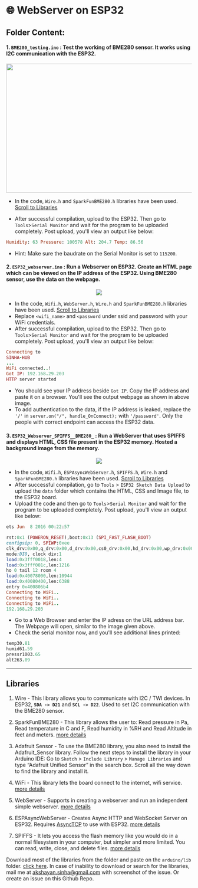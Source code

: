 # 🌐 WebServer on ESP32

## Folder Content:

####  1. `BME280_testing.ino` : Test the working of BME280 sensor. It works using I2C communication with the ESP32. 
<p align="center">
  <img src="https://i0.wp.com/randomnerdtutorials.com/wp-content/uploads/2019/06/ESP32-bme280_schematic.jpg?resize=768%2C669&quality=100&strip=all&ssl=1png" width="540" height="350"><br>
</p>

- In the code, `Wire.h` and `SparkFunBME280.h` libraries have been used. [Scroll to Libraries](https://github.com/hippyaki/IoT-Workshop-IEEE-RAS-PESU/tree/master/WebServer%20on%20ESP32#libraries) 

- After successful compilation, upload to the ESP32. Then go to `Tools`>`Serial Monitor` and wait for the program to be uploaded completely. Post upload, you'll view an output like below: <br>
```ruby
Humidity: 63 Pressure: 100578 Alt: 204.7 Temp: 86.56
```

- Hint: Make sure the baudrate on the Serial Monitor is set to `115200`.


#### 2. `ESP32_webserver.ino` : Run a Webserver on ESP32. Create an HTML page which can be viewed on the IP address of the ESP32. Using BME280 sensor, use the data on the webpage. 

<p align="center">
  <img src="https://user-images.githubusercontent.com/52236719/137768915-dc954ee5-8118-42b6-a669-3c78c0aa9616.png"><br>
</p>

- In the code, `Wifi.h`, `WebServer.h`, `Wire.h` and `SparkFunBME280.h` libraries have been used. [Scroll to Libraries](https://github.com/hippyaki/IoT-Workshop-IEEE-RAS-PESU/tree/master/WebServer%20on%20ESP32#libraries)
- Replace `<wifi_name>` and `<password` under ssid and password with your WiFi credentials.
- After successful compilation, upload to the ESP32. Then go to `Tools`>`Serial Monitor` and wait for the program to be uploaded completely. Post upload, you'll view an output like below: <br>
```ruby
Connecting to 
SINHA-HUB
...
WiFi connected..!
Got IP: 192.168.29.203  
HTTP server started
```
- You should see your IP address beside `Got IP`. Copy the IP address and paste it on a browser. You'll see the output webpage as shown in above image.
- To add authentication to the data, if the IP address is leaked, replace the `'/'` in ```server.on("/", handle_OnConnect);``` with `'/password'`. Only the people with correct endpoint can access the ESP32 data.

#### 3. `ESP32_Webserver_SPIFFS__BME280_` : Run a WebServer that uses SPIFFS and displays HTML, CSS file present in the ESP32 memory. Hosted a background image from the memory.

<p align="center">
  <img src="https://user-images.githubusercontent.com/52236719/137867659-52e5ed37-5527-4b28-a524-4b7dbd6dc390.png"><br>
</p>

- In the code, `Wifi.h`, `ESPAsyncWebServer.h`, `SPIFFS.h`, `Wire.h` and `SparkFunBME280.h` libraries have been used. [Scroll to Libraries](https://github.com/hippyaki/IoT-Workshop-IEEE-RAS-PESU/tree/master/WebServer%20on%20ESP32#libraries)
- After successful compilation, go to `Tools` > `ESP32 Sketch Data Upload` to upload the `data` folder which contains the HTML, CSS and Image file, to the ESP32 board.
- Upload the code and then go to `Tools`>`Serial Monitor` and wait for the program to be uploaded completely. Post upload, you'll view an output like below: <br>
```ruby
ets Jun  8 2016 00:22:57

rst:0x1 (POWERON_RESET),boot:0x13 (SPI_FAST_FLASH_BOOT)
configsip: 0, SPIWP:0xee
clk_drv:0x00,q_drv:0x00,d_drv:0x00,cs0_drv:0x00,hd_drv:0x00,wp_drv:0x00
mode:DIO, clock div:1
load:0x3fff0018,len:4
load:0x3fff001c,len:1216
ho 0 tail 12 room 4
load:0x40078000,len:10944
load:0x40080400,len:6388
entry 0x400806b4
Connecting to WiFi..
Connecting to WiFi..
Connecting to WiFi..
192.168.29.203
```
- Go to a Web Browser and enter the IP adress on the URL address bar. The Webpage will open, similar to the image given above.
- Check the serial monitor now, and you'll see additional lines printed:
```ruby
temp30.81
humid61.59
pressr1003.65
alt263.09
```
-----------------------------------------------------------------------------------------------------------------------------------

## Libraries

1. Wire - This library allows you to communicate with I2C / TWI devices. In ESP32, **`SDA -> D21`** and **`SCL -> D22`**. Used to set I2C communication with the BME280 sensor.
2. SparkFunBME280 - This library allows the user to: Read pressure in Pa, Read temperature in C and F, Read humidity in %RH and Read Altitude in feet and meters. [more details](https://github.com/sparkfun/SparkFun_BME280_Arduino_Library)
3. Adafruit Sensor - To use the BME280 library, you also need to install the Adafruit_Sensor library. Follow the next steps to install the library in your Arduino IDE:
Go to `Sketch` > `Include Library` > `Manage Libraries` and type “Adafruit Unified Sensor” in the search box. Scroll all the way down to find the library and install it.

4. WiFi - This library lets the board connect to the internet, wifi service. [more details](https://www.arduino.cc/en/Reference/WiFi)
5. WebServer - Supports in creating a webserver and run an independent simple webserver. [more details](https://github.com/espressif/arduino-esp32/tree/master/libraries/WebServer)
6. ESPAsyncWebServer - Creates Async HTTP and WebSocket Server on ESP32. Requires [AsyncTCP](https://github.com/me-no-dev/AsyncTCP) to use with ESP32. [more details](https://github.com/me-no-dev/ESPAsyncWebServer)
7. SPIFFS - It lets you access the flash memory like you would do in a normal filesystem in your computer, but simpler and more limited. You can read, write, close, and delete files. [more details](https://github.com/me-no-dev/arduino-esp32fs-plugin/) 


Download most of the libraries from the folder and paste on the `arduino/lib` folder. [click here](https://download-directory.github.io?url=https://github.com/hippyaki/IoT-Workshop-IEEE-RAS-PESU/tree/master/WebServer%20on%20ESP32/libraries). In case of inability to download or search for the libraries, mail me at akshayan.sinha@gmail.com with screenshot of the issue. Or create an issue on this Github Repo.
